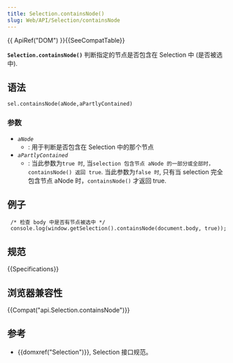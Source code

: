```yaml
---
title: Selection.containsNode()
slug: Web/API/Selection/containsNode
---
```


{{ ApiRef("DOM") }}{{SeeCompatTable}}

**`Selection.containsNode()`** 判断指定的节点是否包含在 Selection 中 (是否被选中).

## 语法

```plain
sel.containsNode(aNode,aPartlyContained)
```

### 参数

- _`aNode`_
  - : 用于判断是否包含在 Selection 中的那个节点
- _`aPartlyContained`_
  - : 当此参数为`true 时`, 当`selection 包含节点 aNode 的一部分或全部时，containsNode() 返回 true`.
    当此参数为`false 时`, 只有当 selection 完全包含节点 aNode 时，`containsNode()` 才返回 true.

## 例子

```plain
 /* 检查 body 中是否有节点被选中 */
 console.log(window.getSelection().containsNode(document.body, true));
```

## 规范

{{Specifications}}

## 浏览器兼容性

{{Compat("api.Selection.containsNode")}}

## 参考

- {{domxref("Selection")}}, Selection 接口规范。
